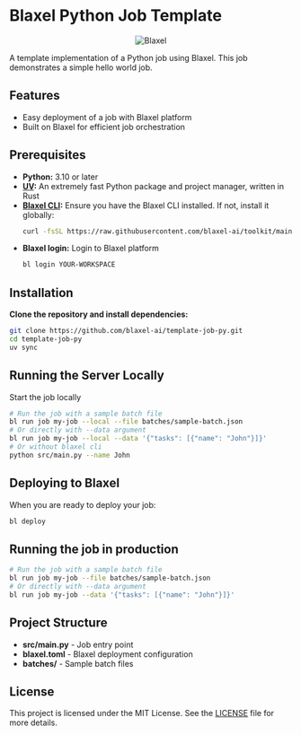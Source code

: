 # Blaxel Python Job Template

<p align="center">
  <img src="https://blaxel.ai/logo.png" alt="Blaxel"/>
</p>

A template implementation of a Python job using Blaxel. This job demonstrates a simple hello world job.

## Features

- Easy deployment of a job with Blaxel platform
- Built on Blaxel for efficient job orchestration

## Prerequisites

- **Python:** 3.10 or later
- **[UV](https://github.com/astral-sh/uv):** An extremely fast Python package and project manager, written in Rust
- **[Blaxel CLI](https://docs.blaxel.ai/Get-started):** Ensure you have the Blaxel CLI installed. If not, install it globally:
  ```bash
  curl -fsSL https://raw.githubusercontent.com/blaxel-ai/toolkit/main/install.sh | BINDIR=$HOME/.local/bin sh
  ```
- **Blaxel login:** Login to Blaxel platform
  ```bash
  bl login YOUR-WORKSPACE
  ```

## Installation

**Clone the repository and install dependencies:**

```bash
git clone https://github.com/blaxel-ai/template-job-py.git
cd template-job-py
uv sync
```

## Running the Server Locally

Start the job locally

```bash
# Run the job with a sample batch file
bl run job my-job --local --file batches/sample-batch.json
# Or directly with --data argument
bl run job my-job --local --data '{"tasks": [{"name": "John"}]}'
# Or without blaxel cli
python src/main.py --name John
```

## Deploying to Blaxel

When you are ready to deploy your job:

```bash
bl deploy
```

## Running the job in production

```bash
# Run the job with a sample batch file
bl run job my-job --file batches/sample-batch.json
# Or directly with --data argument
bl run job my-job --data '{"tasks": [{"name": "John"}]}'
```

## Project Structure

- **src/main.py** - Job entry point
- **blaxel.toml** - Blaxel deployment configuration
- **batches/** - Sample batch files

## License

This project is licensed under the MIT License. See the [LICENSE](LICENSE) file for more details.

